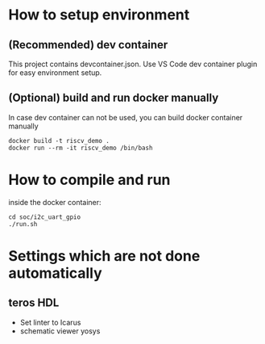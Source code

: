 # How to setup environment

## (Recommended) dev container
This project contains devcontainer.json. Use VS Code dev container plugin for easy environment setup.

## (Optional) build and run docker manually
In case dev container can not be used, you can build docker container manually
~~~
docker build -t riscv_demo .
docker run --rm -it riscv_demo /bin/bash
~~~


# How to compile and run
inside the docker container:
~~~
cd soc/i2c_uart_gpio
./run.sh
~~~



# Settings which are not done automatically
## teros HDL
* Set linter to Icarus
* schematic viewer yosys



